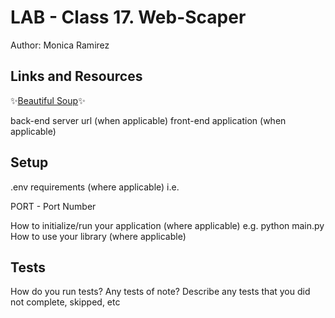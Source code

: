 # LAB - Class 17. Web-Scaper

Author: Monica Ramirez

## Links and Resources

✨[Beautiful Soup](https://www.crummy.com/software/BeautifulSoup/bs4/doc/#installing-beautiful-soup)✨

back-end server url (when applicable)
front-end application (when applicable)

## Setup
.env requirements (where applicable)
i.e.

PORT - Port Number

How to initialize/run your application (where applicable)
e.g. python main.py
How to use your library (where applicable)
## Tests
How do you run tests?
Any tests of note?
Describe any tests that you did not complete, skipped, etc